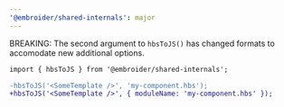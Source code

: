```yaml
---
'@embroider/shared-internals': major
---
```


BREAKING: The second argument to `hbsToJS()` has changed formats to accomodate new additional options.

```diff
import { hbsToJS } from '@embroider/shared-internals';

-hbsToJS('<SomeTemplate />', 'my-component.hbs');
+hbsToJS('<SomeTemplate />', { moduleName: 'my-component.hbs' });
```

